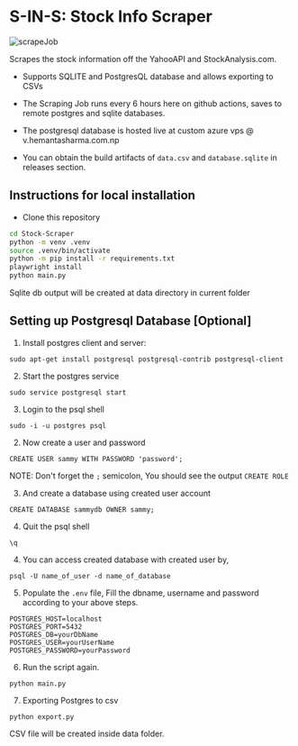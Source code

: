 # S-IN-S: Stock Info Scraper
![scrapeJob](https://github.com/hemanta212/stock-scraper/workflows/Build/badge.svg)

Scrapes the stock information off the YahooAPI and StockAnalysis.com.

- Supports SQLITE and PostgresQL database and allows exporting to CSVs

- The Scraping Job runs every 6 hours here on github actions, saves to remote postgres and sqlite databases.

- The postgresql database is hosted live at custom azure vps @ v.hemantasharma.com.np

- You can obtain the build artifacts of `data.csv` and `database.sqlite` in releases section.

## Instructions for local installation

- Clone this repository

```bash
cd Stock-Scraper
python -m venv .venv
source .venv/bin/activate
python -m pip install -r requirements.txt
playwright install
python main.py
```

Sqlite db output will be created at data directory in current folder

## Setting up Postgresql Database [Optional]

1. Install postgres client and server:

```
sudo apt-get install postgresql postgresql-contrib postgresql-client
```

2. Start the postgres service

```
sudo service postgresql start
```

3. Login to the psql shell

```
sudo -i -u postgres psql
```

2. Now create a user and password

```
CREATE USER sammy WITH PASSWORD 'password';
```

NOTE: Don't forget the `;` semicolon, You should see the output `CREATE ROLE`

3. And create a database using created user account

```
CREATE DATABASE sammydb OWNER sammy;
```

4. Quit the psql shell

```
\q
```

4. You can access created database with created user by,

```
psql -U name_of_user -d name_of_database
```

5. Populate the `.env` file, Fill the dbname, username and password according to your above steps.

```
POSTGRES_HOST=localhost
POSTGRES_PORT=5432
POSTGRES_DB=yourDbName
POSTGRES_USER=yourUserName
POSTGRES_PASSWORD=yourPassword
```

6. Run the script again.

```
python main.py
```

7. Exporting Postgres to csv

```
python export.py
```

CSV file will be created inside data folder.
